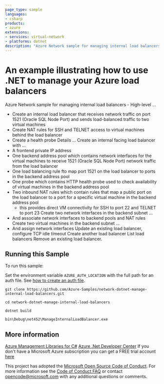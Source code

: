 ```yaml
---
page_type: sample
languages:
- csharp
products:
- azure
extensions:
- services: virtual-network
- platforms: dotnet
description: "Azure Network sample for managing internal load balancers."
---
```


# An example illustrating how to use .NET to manage your Azure load balancers

 Azure Network sample for managing internal load balancers -
 High-level ...
 - Create an internal load balancer that receives network traffic on
   port 1521 (Oracle SQL Node Port) and sends load-balanced traffic
   to two virtual machines
 - Create NAT rules for SSH and TELNET access to virtual
   machines behind the load balancer
 - Create a health probe
 Details ...
 Create an internal facing load balancer with ...
 - A frontend private IP address
 - One backend address pool which contains network interfaces for the virtual
   machines to receive 1521 (Oracle SQL Node Port) network traffic from the load balancer
 - One load balancing rule fto map port 1521 on the load balancer to
   ports in the backend address pool
 - One probe which contains HTTP health probe used to check availability
   of virtual machines in the backend address pool
 - Two inbound NAT rules which contain rules that map a public port on the load
   balancer to a port for a specific virtual machine in the backend address pool
   - this provides direct VM connectivity for SSH to port 22 and TELNET to port 23
 Create two network interfaces in the backend subnet ...
 - And associate network interfaces to backend pools and NAT rules
 Create two virtual machines in the backend subnet ...
 - And assign network interfaces
 Update an existing load balancer, configure TCP idle timeout
 Create another load balancer
 List load balancers
 Remove an existing load balancer.


## Running this Sample ##

To run this sample:

Set the environment variable `AZURE_AUTH_LOCATION` with the full path for an auth file. See [how to create an auth file](https://github.com/Azure/azure-libraries-for-net/blob/master/AUTH.md).

    git clone https://github.com/Azure-Samples/network-dotnet-manage-internal-load-balancers.git

    cd network-dotnet-manage-internal-load-balancers

    dotnet build

    bin\Debug\net452\ManageInternalLoadBalancer.exe

## More information ##

[Azure Management Libraries for C#](https://github.com/Azure/azure-sdk-for-net/tree/Fluent)
[Azure .Net Developer Center](https://azure.microsoft.com/en-us/develop/net/)
If you don't have a Microsoft Azure subscription you can get a FREE trial account [here](http://go.microsoft.com/fwlink/?LinkId=330212)

This project has adopted the [Microsoft Open Source Code of Conduct](https://opensource.microsoft.com/codeofconduct/). For more information see the [Code of Conduct FAQ](https://opensource.microsoft.com/codeofconduct/faq/) or contact [opencode@microsoft.com](mailto:opencode@microsoft.com) with any additional questions or comments.
